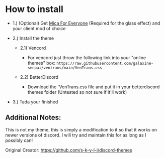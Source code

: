 # How to install

- 1.) (Optional) Get [Mica For Everyone](https://github.com/MicaForEveryone/MicaForEveryone) (Required for the glass effect) and your client mod of choice

- 2.) Install the theme
  
  - 2.1) Vencord
   
    - For vencord just throw the following link into your "online themes" box: `https://raw.githubusercontent.com/galaxine-senpai/ventrans/main/VenTrans.css`
  
  - 2.2) BetterDiscord
    
    - Download the `VenTrans.css file and put it in your betterdiscord themes folder (Untested so not sure if it'll work)

- 3.) Tada your finished



## Additional Notes:

This is not my theme, this is simply a modification to it so that it works on newer versions of discord. I will try and maintain this for as long as I possibly can!

Original Creator: https://github.com/s-k-y-l-i/discord-themes
